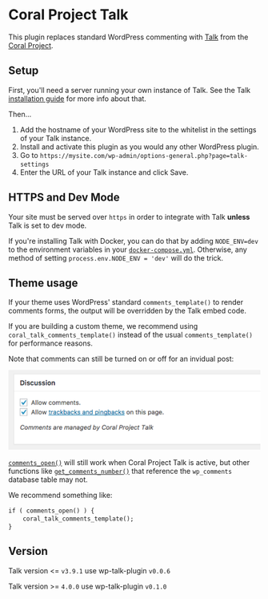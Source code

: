 # Coral Project Talk

This plugin replaces standard WordPress commenting with [Talk](https://coralproject.net/products/talk.html) from the [Coral Project](https://coralproject.net).

## Setup

First, you'll need a server running your own instance of Talk. See the Talk [installation guide](https://github.com/coralproject/talk/blob/master/INSTALL.md) for more info about that.

Then...

1. Add the hostname of your WordPress site to the whitelist in the settings of your Talk instance.
1. Install and activate this plugin as you would any other WordPress plugin.
1. Go to `https://mysite.com/wp-admin/options-general.php?page=talk-settings`
1. Enter the URL of your Talk instance and click Save.

## HTTPS and Dev Mode

Your site must be served over `https` in order to integrate with Talk **unless** Talk is set to dev mode.

If you're installing Talk with Docker, you can do that by adding `NODE_ENV=dev` to the environment variables in your [`docker-compose.yml`](https://github.com/coralproject/talk/blob/master/INSTALL.md#installing). Otherwise, any method of setting `process.env.NODE_ENV = 'dev'` will do the trick.

## Theme usage

If your theme uses WordPress' standard `comments_template()` to render comments forms, the output will be overridden by the Talk embed code.

If you are building a custom theme, we recommend using `coral_talk_comments_template()` instead of the usual `comments_template()` for performance reasons.

Note that comments can still be turned on or off for an invidual post:

![Discussion meta box](lib/img/discussion-meta-box.png)

[`comments_open()`](https://codex.wordpress.org/Function_Reference/comments_open) will still work when Coral Project Talk is active, but other functions like [`get_comments_number()`](https://codex.wordpress.org/Template_Tags/get_comments_number) that reference the `wp_comments` database table may not.

We recommend something like:

```
if ( comments_open() ) {
	coral_talk_comments_template();
}
```

## Version
Talk version <= `v3.9.1` use wp-talk-plugin `v0.0.6`

Talk version >= `4.0.0` use wp-talk-plugin `v0.1.0`
